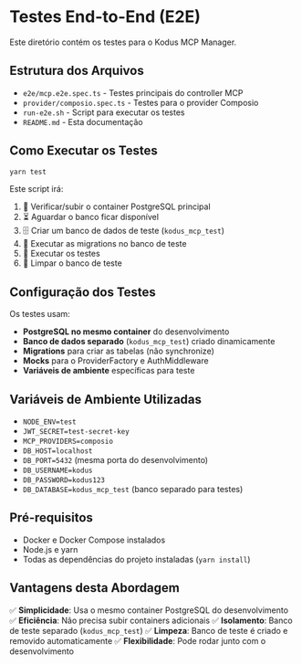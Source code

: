 # Testes End-to-End (E2E)

Este diretório contém os testes para o Kodus MCP Manager.

## Estrutura dos Arquivos

- `e2e/mcp.e2e.spec.ts` - Testes principais do controller MCP
- `provider/composio.spec.ts` - Testes para o provider Composio
- `run-e2e.sh` - Script para executar os testes
- `README.md` - Esta documentação

## Como Executar os Testes

```bash
yarn test
```

Este script irá:
1. 🐳 Verificar/subir o container PostgreSQL principal
2. ⏳ Aguardar o banco ficar disponível
3. 🗄️ Criar um banco de dados de teste (`kodus_mcp_test`)
4. 🔄 Executar as migrations no banco de teste
5. 🧪 Executar os testes
6. 🧹 Limpar o banco de teste


## Configuração dos Testes

Os testes usam:

- **PostgreSQL no mesmo container** do desenvolvimento
- **Banco de dados separado** (`kodus_mcp_test`) criado dinamicamente
- **Migrations** para criar as tabelas (não synchronize)
- **Mocks** para o ProviderFactory e AuthMiddleware
- **Variáveis de ambiente** específicas para teste

## Variáveis de Ambiente Utilizadas

- `NODE_ENV=test`
- `JWT_SECRET=test-secret-key`
- `MCP_PROVIDERS=composio`
- `DB_HOST=localhost`
- `DB_PORT=5432` (mesma porta do desenvolvimento)
- `DB_USERNAME=kodus`
- `DB_PASSWORD=kodus123`
- `DB_DATABASE=kodus_mcp_test` (banco separado para testes)

## Pré-requisitos

- Docker e Docker Compose instalados
- Node.js e yarn
- Todas as dependências do projeto instaladas (`yarn install`)

## Vantagens desta Abordagem

✅ **Simplicidade**: Usa o mesmo container PostgreSQL do desenvolvimento
✅ **Eficiência**: Não precisa subir containers adicionais
✅ **Isolamento**: Banco de teste separado (`kodus_mcp_test`)
✅ **Limpeza**: Banco de teste é criado e removido automaticamente
✅ **Flexibilidade**: Pode rodar junto com o desenvolvimento
